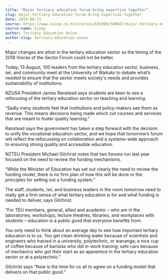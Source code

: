 ```yaml
---
title: "Major tertiary education forum bring expertise together"
slug: major-tertiary-education-forum-bring-expertise-together
date: 2019-08-13
source: https://www.scoop.co.nz/stories/ED1908/S00027/major-tertiary-education-forum-bring-expertise-together.htm
source-name: Scoop
author: Tertiary Education Union
author-slug: tertiary-education-union
---
```


<p>Major changes are afoot in the tertiary education sector so
the timing of the 2019 Voices of the Sector Forum could not
be better.</p>

<p>Today, 13 August, 100 leaders from the tertiary
education sector, business, iwi, and community meet at the
University of Waikato to debate what’s needed to ensure
that the sector meets society's needs and provides
sustainability of institutions.</p>

<p>NZUSA President James
Ranstead says students are keen to see a refocusing of the
tertiary education sector on teaching and
learning.</p>

<p>“Sadly many students feel that institutions
and policy-makers see them as revenue. This means decisions
being made which cut courses and services that are meant to
foster quality learning.”</p>

<p>Ranstead says the government
has taken a step forward with the decision to unify the
vocational education sector, and we hope that tomorrow’s
forum will reflect the refocussing on collaboration and a
systems-wide approach to ensuring strong quality and
accessible education.</p>

<p>NZTEU President Michael Gilchrist
notes that two forums run last year focused on the need to
review the funding mechanisms.</p>

<p>“While the Minister of
Education has set out clearly the need to review the funding
model, there is no firm plan of how this will be done or the
principles for setting out a funding system.”</p>

<p>The staff,
students, iwi, and business leaders in the room tomorrow
need to really get a firm sense of what tertiary education
is for and what funding is needed to deliver, says
Gilchrist.</p>

<p>“For TEU members, general, allied and
academic – who are in the laboratories, workshops, lecture
theatres, libraries, and workplaces with students –
education is a public good that everyone benefits
from.<p>

<p>You only need to think about an average day to see
how important tertiary education is to us. You get clean
drinking water because of scientists and engineers who
trained in a university, polytechnic, or wananga; a nice cup
of coffee because of baristas who did in-work training; safe
cars because of mechanics who got their start as an
apprentice in the tertiary education sector or at a
polytechnic.”</p>

<p>Gilchrist says “Now is the time for us
all to agree on a funding model that delivers on that public
good.”</p>

